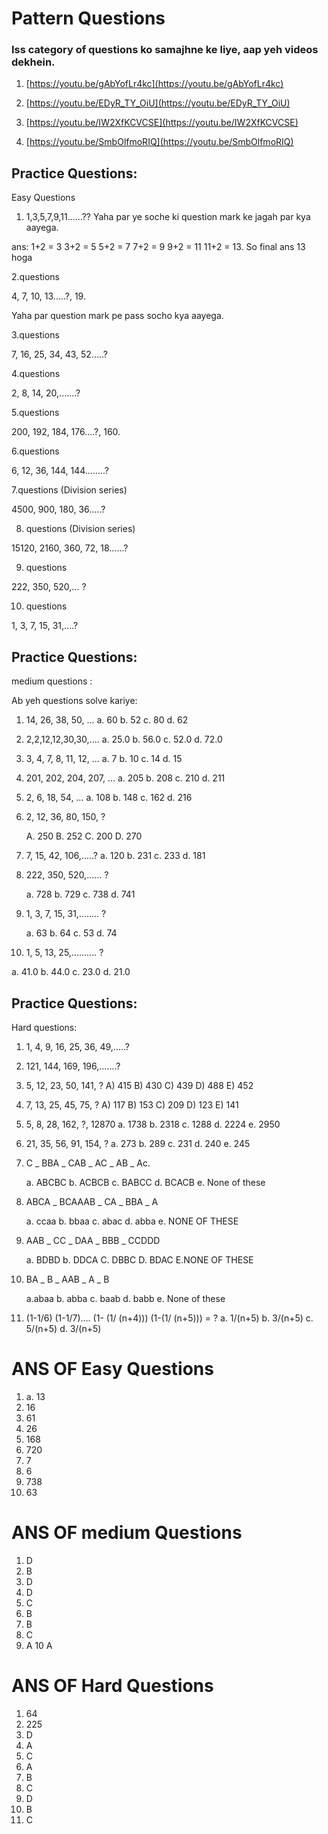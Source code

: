 # Pattern Questions #

### Iss category of questions ko samajhne ke liye, aap yeh videos dekhein.

1. [https://youtu.be/gAbYofLr4kc](https://youtu.be/gAbYofLr4kc)
      
2. [https://youtu.be/EDyR_TY_OiU](https://youtu.be/EDyR_TY_OiU)

3. [https://youtu.be/IW2XfKCVCSE](https://youtu.be/IW2XfKCVCSE)

4. [https://youtu.be/SmbOlfmoRIQ](https://youtu.be/SmbOlfmoRIQ)

## Practice Questions: 

Easy Questions

1. 1,3,5,7,9,11......?? Yaha par ye soche ki question mark ke jagah par kya aayega.
   
ans:
1+2 = 3
3+2 = 5
5+2 = 7
7+2 = 9
9+2 = 11
11+2 = 13. So final ans 13 hoga 
   
 2.questions 
 
  4, 7, 10, 13.....?, 19.
  
  Yaha par question mark pe pass socho kya aayega.
  
3.questions

  7, 16, 25, 34, 43, 52.....?
  
4.questions
   
  2, 8, 14, 20,.......?
   
5.questions  
   
  200, 192, 184, 176....?, 160.
   
6.questions
   
  6, 12, 36, 144, 144........?

7.questions (Division series)

  4500, 900, 180, 36.....?

8. questions (Division series)

  15120, 2160, 360, 72, 18......?

9. questions

222, 350, 520,... ?

10. questions

1, 3, 7, 15, 31,....?

## Practice Questions: 

   medium questions :

Ab yeh questions solve kariye:

1. 14, 26, 38, 50, ...
    a.  60
    b.  52
    c.  80
    d.  62
          
2. 2,2,12,12,30,30,....
    a.  25.0
    b.  56.0
    c. 52.0
    d.  72.0
          
3. 3, 4, 7, 8, 11, 12, ...
      a. 7
      b. 10
      c. 14
      d. 15
      
4. 201, 202, 204, 207, ...
      a.  205
      b.  208
      c.  210
      d.  211

 5. 2, 6, 18, 54, …
       a. 108
       b. 148
       c. 162
       d. 216
             
6. 2, 12, 36, 80, 150, ?

      A. 250 
      B. 252 
      C. 200 
      D. 270

7. 7, 15, 42, 106,.....?
     a.  120
     b.  231
     c.  233
     d.  181
           
8. 222, 350, 520,...... ?
  
   a. 728
   b. 729
   c. 738
   d. 741
         
9. 1, 3, 7, 15, 31,........ ?

   a. 63
   b. 64
   c. 53
   d. 74
   
10.  1, 5, 13, 25,.......... ?

   a. 41.0
   b. 44.0
   c. 23.0
   d. 21.0

## Practice Questions: 

   Hard questions:
   
 1. 1, 4, 9, 16, 25, 36, 49,.....?
 
 2. 121, 144, 169, 196,.......?
 
 3. 5, 12, 23, 50, 141, ?
      A) 415
      B) 430
      C) 439
      D) 488
      E) 452

4. 7, 13, 25, 45, 75, ?
      A) 117
      B) 153
      C) 209
      D) 123
      E) 141

5. 5, 8, 28, 162, ?, 12870
      a. 1738
      b. 2318
      c. 1288
      d. 2224
      e. 2950

6. 21, 35, 56, 91, 154, ?
      a. 273
      b. 289
      c. 231
      d. 240
      e. 245
      
7. C _ BBA _ CAB _ AC _ AB _ Ac.
   
   a. ABCBC
   b. ACBCB
   c. BABCC
   d. BCACB
   e. None of these
   
8. ABCA _ BCAAAB _ CA _ BBA _ A

     a. ccaa
     b. bbaa
     c. abac
     d. abba
     e. NONE OF THESE
    
9. AAB _ CC _ DAA _ BBB _ CCDDD

      a. BDBD
      b. DDCA
      C. DBBC
      D. BDAC
      E.NONE OF THESE
      
10. BA _ B _ AAB _ A _ B

      a.abaa
      b. abba
      c. baab
      d. babb
      e. None of these
      
11. (1-1/6) (1-1/7).... (1- (1/ (n+4))) (1-(1/ (n+5))) = ?
      a. 1/(n+5)
      b. 3/(n+5)
      c. 5/(n+5)
      d. 3/(n+5)
      
# ANS OF Easy Questions 
1) a. 13
2) 16
3) 61
4) 26
5) 168
6) 720
7) 7
8) 6
9) 738
10) 63

# ANS OF medium Questions 
1) D
2) B
3) D
4) D
5) C
6) B
7) B
8) C
9) A
10 A


# ANS OF Hard Questions
1) 64
2) 225
3) D
4) A
5) C
6) A
7) B
8) C
9) D
10) B
11) C
      





